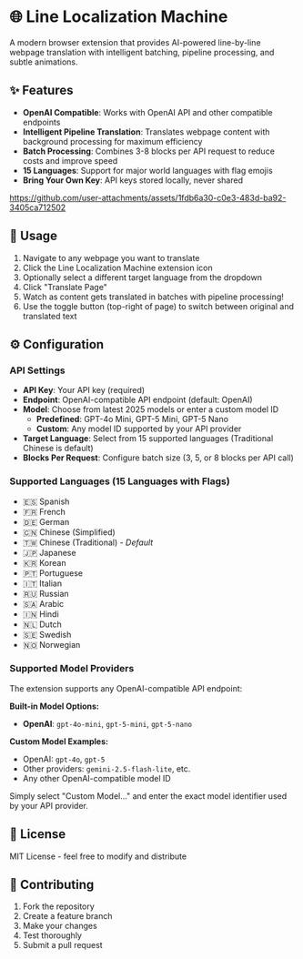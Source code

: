 # 🌐 Line Localization Machine

A modern browser extension that provides AI-powered line-by-line webpage translation with intelligent batching, pipeline processing, and subtle animations.

## ✨ Features

- **OpenAI Compatible**: Works with OpenAI API and other compatible endpoints
- **Intelligent Pipeline Translation**: Translates webpage content with background processing for maximum efficiency
- **Batch Processing**: Combines 3-8 blocks per API request to reduce costs and improve speed
- **15 Languages**: Support for major world languages with flag emojis
- **Bring Your Own Key**: API keys stored locally, never shared

https://github.com/user-attachments/assets/1fdb6a30-c0e3-483d-ba92-3405ca712502

## 🎯 Usage

1. Navigate to any webpage you want to translate
2. Click the Line Localization Machine extension icon
3. Optionally select a different target language from the dropdown
4. Click "Translate Page"
5. Watch as content gets translated in batches with pipeline processing!
6. Use the toggle button (top-right of page) to switch between original and translated text

## ⚙️ Configuration

### API Settings

- **API Key**: Your API key (required)
- **Endpoint**: OpenAI-compatible API endpoint (default: OpenAI)
- **Model**: Choose from latest 2025 models or enter a custom model ID
  - **Predefined**: GPT-4o Mini, GPT-5 Mini, GPT-5 Nano
  - **Custom**: Any model ID supported by your API provider
- **Target Language**: Select from 15 supported languages (Traditional Chinese is default)
- **Blocks Per Request**: Configure batch size (3, 5, or 8 blocks per API call)

### Supported Languages (15 Languages with Flags)

- 🇪🇸 Spanish
- 🇫🇷 French
- 🇩🇪 German
- 🇨🇳 Chinese (Simplified)
- 🇹🇼 Chinese (Traditional) - _Default_
- 🇯🇵 Japanese
- 🇰🇷 Korean
- 🇵🇹 Portuguese
- 🇮🇹 Italian
- 🇷🇺 Russian
- 🇸🇦 Arabic
- 🇮🇳 Hindi
- 🇳🇱 Dutch
- 🇸🇪 Swedish
- 🇳🇴 Norwegian

### Supported Model Providers

The extension supports any OpenAI-compatible API endpoint:

**Built-in Model Options:**

- **OpenAI**: `gpt-4o-mini`, `gpt-5-mini`, `gpt-5-nano`

**Custom Model Examples:**

- OpenAI: `gpt-4o`, `gpt-5`
- Other providers: `gemini-2.5-flash-lite`, etc.
- Any other OpenAI-compatible model ID

Simply select "Custom Model..." and enter the exact model identifier used by your API provider.

## 📄 License

MIT License - feel free to modify and distribute

## 🤝 Contributing

1. Fork the repository
2. Create a feature branch
3. Make your changes
4. Test thoroughly
5. Submit a pull request
